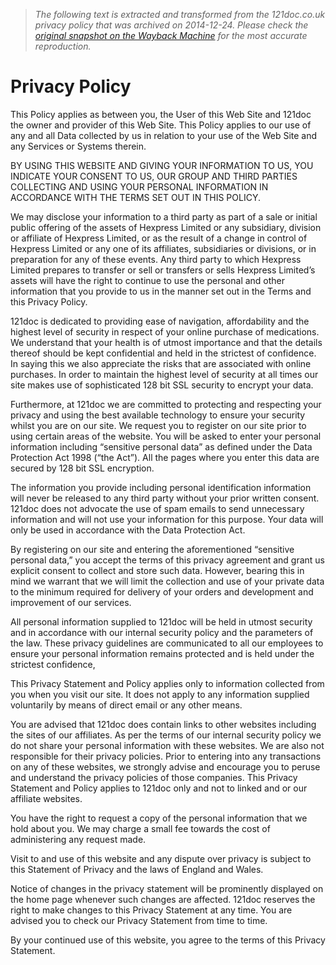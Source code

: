 > *The following text is extracted and transformed from the 121doc.co.uk privacy policy that was archived on 2014-12-24. Please check the [original snapshot on the Wayback Machine](https://web.archive.org/web/20141224041605id_/http%3A//www.121doc.co.uk/privacy.html) for the most accurate reproduction.*

# Privacy Policy

This Policy applies as between you, the User of this Web Site and 121doc the owner and provider of this Web Site. This Policy applies to our use of any and all Data collected by us in relation to your use of the Web Site and any Services or Systems therein.

BY USING THIS WEBSITE AND GIVING YOUR INFORMATION TO US, YOU INDICATE YOUR CONSENT TO US, OUR GROUP AND THIRD PARTIES COLLECTING AND USING YOUR PERSONAL INFORMATION IN ACCORDANCE WITH THE TERMS SET OUT IN THIS POLICY.

We may disclose your information to a third party as part of a sale or initial public offering of the assets of Hexpress Limited or any subsidiary, division or affiliate of Hexpress Limited, or as the result of a change in control of Hexpress Limited or any one of its affiliates, subsidiaries or divisions, or in preparation for any of these events. Any third party to which Hexpress Limited prepares to transfer or sell or transfers or sells Hexpress Limited’s assets will have the right to continue to use the personal and other information that you provide to us in the manner set out in the Terms and this Privacy Policy.

121doc is dedicated to providing ease of navigation, affordability and the highest level of security in respect of your online purchase of medications. We understand that your health is of utmost importance and that the details thereof should be kept confidential and held in the strictest of confidence. In saying this we also appreciate the risks that are associated with online purchases. In order to maintain the highest level of security at all times our site makes use of sophisticated 128 bit SSL security to encrypt your data.

Furthermore, at 121doc we are committed to protecting and respecting your privacy and using the best available technology to ensure your security whilst you are on our site. We request you to register on our site prior to using certain areas of the website. You will be asked to enter your personal information including “sensitive personal data” as defined under the Data Protection Act 1998 (“the Act”). All the pages where you enter this data are secured by 128 bit SSL encryption.

The information you provide including personal identification information will never be released to any third party without your prior written consent. 121doc does not advocate the use of spam emails to send unnecessary information and will not use your information for this purpose. Your data will only be used in accordance with the Data Protection Act.

By registering on our site and entering the aforementioned “sensitive personal data,” you accept the terms of this privacy agreement and grant us explicit consent to collect and store such data. However, bearing this in mind we warrant that we will limit the collection and use of your private data to the minimum required for delivery of your orders and development and improvement of our services.

All personal information supplied to 121doc will be held in utmost security and in accordance with our internal security policy and the parameters of the law. These privacy guidelines are communicated to all our employees to ensure your personal information remains protected and is held under the strictest confidence,

This Privacy Statement and Policy applies only to information collected from you when you visit our site. It does not apply to any information supplied voluntarily by means of direct email or any other means.

You are advised that 121doc does contain links to other websites including the sites of our affiliates. As per the terms of our internal security policy we do not share your personal information with these websites. We are also not responsible for their privacy policies. Prior to entering into any transactions on any of these websites, we strongly advise and encourage you to peruse and understand the privacy policies of those companies. This Privacy Statement and Policy applies to 121doc only and not to linked and or our affiliate websites.

You have the right to request a copy of the personal information that we hold about you. We may charge a small fee towards the cost of administering any request made.

Visit to and use of this website and any dispute over privacy is subject to this Statement of Privacy and the laws of England and Wales.

Notice of changes in the privacy statement will be prominently displayed on the home page whenever such changes are affected. 121doc reserves the right to make changes to this Privacy Statement at any time. You are advised you to check our Privacy Statement from time to time.

By your continued use of this website, you agree to the terms of this Privacy Statement.
